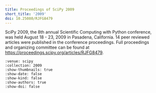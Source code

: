 ```yaml
---
title: Proceedings of SciPy 2009
short_title: '2009'
doi: 10.25080/RJFG8479
---
```


SciPy 2009, the 8th annual Scientific Computing with Python conference, was held August 18 - 23, 2009 in Pasadena, California. 14 peer reviewed articles were published in the conference proceedings. Full proceedings and organizing committee can be found at https://proceedings.scipy.org/articles/RJFG8479.

```{cn:articles}
:venue: scipy
:collection: 2009
:show-thumbnails: true
:show-date: false
:show-kind: false
:show-authors: true
:show-doi: false
```
